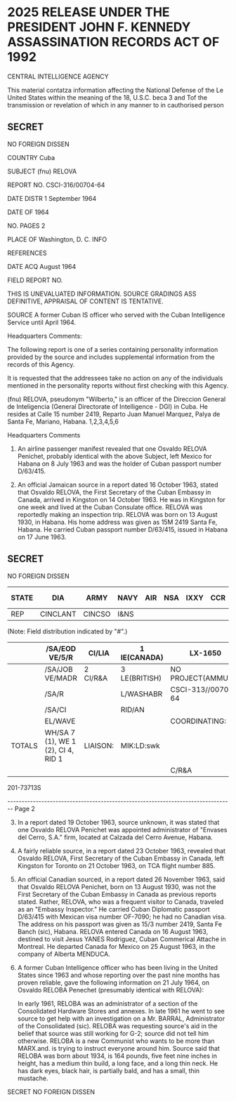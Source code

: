 # 2025 RELEASE UNDER THE PRESIDENT JOHN F. KENNEDY ASSASSINATION RECORDS ACT OF 1992

CENTRAL INTELLIGENCE AGENCY

This material contatza information affecting the National Defense of the Le United States within the meaning of the
18, U.S.C. beca 3 and Tof the transmission or revelation of which in any manner to in cauthorised person

## SECRET
NO FOREIGN DISSEN

COUNTRY Cuba

SUBJECT (fnu) RELOVA

REPORT NO. CSCI-316/00704-64

DATE DISTR 1 September 1964

DATE OF 1964

NO. PAGES 2

PLACE OF Washington, D. C.
INFO

REFERENCES

DATE ACQ August 1964

FIELD REPORT NO.

THIS IS UNEVALUATED INFORMATION. SOURCE GRADINGS ASS DEFINITIVE, APPRAISAL OF CONTENT IS TENTATIVE.

SOURCE A former Cuban IS officer who served with the Cuban
Intelligence Service until April 1964.

Headquarters Comments:

The following report is one of a series containing personality
information provided by the source and includes supplemental
information from the records of this Agency.

It is requested that the addressees take no action on any of
the individuals mentioned in the personality reports without
first checking with this Agency.

(fnu) RELOVA, pseudonym "Wilberto," is an officer of the
Direccion General de Inteligencia (General Directorate of
Intelligence - DGI) in Cuba. He resides at Calle 15 number
2419, Reparto Juan Manuel Marquez, Palya de Santa Fe, Mariano,
Habana. 1,2,3,4,5,6

Headquarters Comments

1.  An airline passenger manifest revealed that one Osvaldo
    RELOVA Penichet, probably identical with the above Subject,
    left Mexico for Habana on 8 July 1963 and was the holder
    of Cuban passport number D/63/415.

2.  An official Jamaican source in a report dated 16 October 1963,
    stated that Osvaldo RELOVA, the First Secretary of the
    Cuban Embassy in Canada, arrived in Kingston on 14 October 1963.
    He was in Kingston for one week and lived at the Cuban
    Consulate office. RELOVA was reportedly making an inspection
    trip. RELOVA was born on 13 August 1930, in Habana. His
    home address was given as 15M 2419 Santa Fe, Habana. He
    carried Cuban passport number D/63/415, issued in Habana
    on 17 June 1963.

## SECRET
NO FOREIGN DISSEN

| STATE | DIA      | ARMY   | NAVY | AIR | NSA | IXXY | CCR | FBI 2 |
| ----- | -------- | ------ | ---- | --- | --- | ---- | --- | ----- |
| REP   | CINCLANT | CINCSO | I&NS |     |     |      |     |       |

(Note: Field distribution indicated by "#".)


|        | /SA/EOD  VE/5/R                    | CI/LIA   | 1 IE(CANADA)  | LX-1650            |
| ------ | ---------------------------------- | -------- | ------------- | ------------------ |
|        | /SA/JOB VE/MADR                    | 2 CI/R&A | 3 LE(BRITISH) | NO PROJECT(AMMUG/1 |
|        | /SA/R                              |          | L/WASHABR     | CSCI-313//00704-64 |
|        | /SA/CI                             |          | RID/AN        |                    |
|        | EL/WAVE                            |          |               | COORDINATING:      |
| TOTALS | WH/SA 7 (1), WE 1 (2), CI 4, RID 1 | LIAISON: | MIK:LD:swk    |                    |
|        |                                    |          |               | C/R&A              |

201-73713S


-------------------------------------------------------------------------------- Page 2

3. In a report dated 19 October 1963, source unknown, it was stated that one Osvaldo RELOVA Penichet was appointed administrator of "Envases del Cerro, S.A." firm, located at Calzada del Cerro Avenue, Habana.

4. A fairly reliable source, in a report dated 23 October 1963, revealed that Osvaldo RELOVA, First Secretary of the Cuban Embassy in Canada, left Kingston for Toronto on 21 October 1963, on TCA flight number 885.

5. An official Canadian sourced, in a report dated 26 November 1963, said that Osvaldo RELOVA Penichet, born on 13 August 1930, was not the First Secretary of the Cuban Embassy in Canada as previous reports stated. Rather, RELOVA, who was a frequent visitor to Canada, traveled as an "Embassy Inspector." He carried Cuban Diplomatic passport D/63/415 with Mexican visa number OF-7090; he had no Canadian visa. The address on his passport was given as 15/3 number 2419, Santa Fe Banch (sic), Habana. RELOVA entered Canada on 16 August 1963, destined to visit Jesus YANES Rodriguez, Cuban Commerical Attache in Montreal. He departed Canada for Mexico on 25 August 1963, in the company of Alberta MENDUCA.

6. A former Cuban Intelligence officer who has been living in the United States since 1963 and whose reporting over the past nine months has proven reliable, gave the following information on 21 July 1964, on Osvaldo RELOBA Penechet (presumably identical with RELOVA):

   In early 1961, RELOBA was an administrator of a section of the Consolidated Hardware Stores and annexes. In late 1961 he went to see source to get help with an investigation on a Mr. BARRAL, Administrator of the Consolidated (sic). RELOBA was requesting source's aid in the belief that source was still working for G-2; source did not tell him otherwise. RELOBA is a new Communist who wants to be more than MARX.and. is trying to instruct everyone around him. Source said that RELOBA was born about 1934, is 164 pounds, five feet nine inches in height, has a medium thin build, a long face, and a long thin neck. He has dark eyes, black hair, is partially bald, and has a small, thin mustache.

SECRET
NO FOREIGN DISSEN
